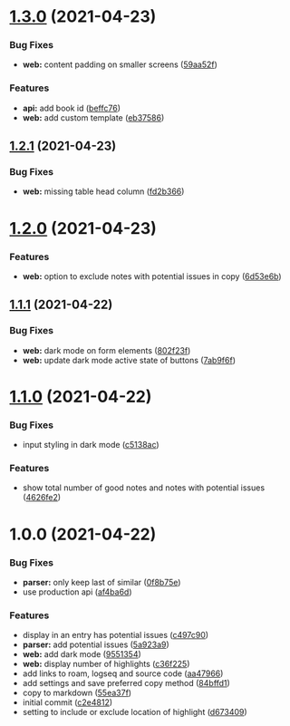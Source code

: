 # [1.3.0](https://github.com/believer/kindle-highlights/compare/v1.2.1...v1.3.0) (2021-04-23)


### Bug Fixes

* **web:** content padding on smaller screens ([59aa52f](https://github.com/believer/kindle-highlights/commit/59aa52fdaca7f21f455fa1f81717e4a57afd29b5))


### Features

* **api:** add book id ([beffc76](https://github.com/believer/kindle-highlights/commit/beffc76674fccdce9be9af2770f108fb7a6450d0))
* **web:** add custom template ([eb37586](https://github.com/believer/kindle-highlights/commit/eb375869f2fb54f44c5453eb779fa45ebdcb604f))

## [1.2.1](https://github.com/believer/kindle-highlights/compare/v1.2.0...v1.2.1) (2021-04-23)


### Bug Fixes

* **web:** missing table head column ([fd2b366](https://github.com/believer/kindle-highlights/commit/fd2b366b2e42882c28d750142bc9756d17727447))

# [1.2.0](https://github.com/believer/kindle-highlights/compare/v1.1.1...v1.2.0) (2021-04-23)


### Features

* **web:** option to exclude notes with potential issues in copy ([6d53e6b](https://github.com/believer/kindle-highlights/commit/6d53e6b874e8b2ae23569f2193b8761df5c330e7))

## [1.1.1](https://github.com/believer/kindle-highlights/compare/v1.1.0...v1.1.1) (2021-04-22)


### Bug Fixes

* **web:** dark mode on form elements ([802f23f](https://github.com/believer/kindle-highlights/commit/802f23f96637df95caba73b2355710bffd7be8de))
* **web:** update dark mode active state of buttons ([7ab9f6f](https://github.com/believer/kindle-highlights/commit/7ab9f6fc049c861ccd17bd5ff5ab71344a5b07f1))

# [1.1.0](https://github.com/believer/kindle-highlights/compare/v1.0.0...v1.1.0) (2021-04-22)


### Bug Fixes

* input styling in dark mode ([c5138ac](https://github.com/believer/kindle-highlights/commit/c5138ac32a038464efcd854a1734af149ca645f1))


### Features

* show total number of good notes and notes with potential issues ([4626fe2](https://github.com/believer/kindle-highlights/commit/4626fe23ef0981f0883d93b286a939efd833e989))

# 1.0.0 (2021-04-22)


### Bug Fixes

* **parser:** only keep last of similar ([0f8b75e](https://github.com/believer/kindle-highlights/commit/0f8b75ee31a3cc57e908121da8f7570146b18407))
* use production api ([af4ba6d](https://github.com/believer/kindle-highlights/commit/af4ba6d2e3923126934e84849c7dae99e74369df))


### Features

* display in an entry has potential issues ([c497c90](https://github.com/believer/kindle-highlights/commit/c497c90837e1f45b901f60ed57e724e237402de0))
* **parser:** add potential issues ([5a923a9](https://github.com/believer/kindle-highlights/commit/5a923a974279f6a5c7833979b46fc47b2394d7f1))
* **web:** add dark mode ([9551354](https://github.com/believer/kindle-highlights/commit/9551354ba25dc3ac80976bf17365d3115c5a71a3))
* **web:** display number of highlights ([c36f225](https://github.com/believer/kindle-highlights/commit/c36f225bfeedd0879d92ec535e515a310e472a1a))
* add links to roam, logseq and source code ([aa47966](https://github.com/believer/kindle-highlights/commit/aa47966ee1fadadb00bef2a71f9bc41044f57fb7))
* add settings and save preferred copy method ([84bffd1](https://github.com/believer/kindle-highlights/commit/84bffd1a4cecf4f69cba73bc6244841d707458cf))
* copy to markdown ([55ea37f](https://github.com/believer/kindle-highlights/commit/55ea37f95e08251bfdaee1bcae0745596452274f))
* initial commit ([c2e4812](https://github.com/believer/kindle-highlights/commit/c2e4812dcaf1159efb8130a0d08f510ef5547b0a))
* setting to include or exclude location of highlight ([d673409](https://github.com/believer/kindle-highlights/commit/d6734093ae2e940c14efabd169f1f598ac0fe763))
